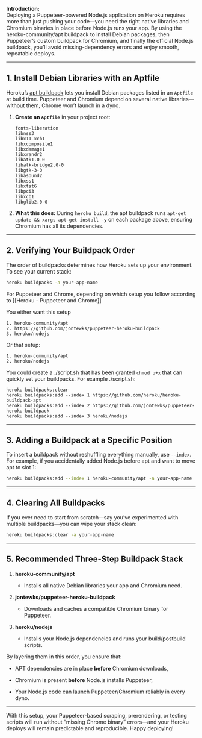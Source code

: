 
**Introduction:**  
Deploying a Puppeteer-powered Node.js application on Heroku requires more than just pushing your code—you need the right native libraries and Chromium binaries in place before Node.js runs your app. By using the heroku-community/apt buildpack to install Debian packages, then Puppeteer’s custom buildpack for Chromium, and finally the official Node.js buildpack, you’ll avoid missing-dependency errors and enjoy smooth, repeatable deploys.

---

## 1. Install Debian Libraries with an Aptfile

Heroku’s [apt buildpack](https://github.com/heroku/heroku-buildpack-apt) lets you install Debian packages listed in an `Aptfile` at build time. Puppeteer and Chromium depend on several native libraries—without them, Chrome won’t launch in a dyno.

1. **Create an `Aptfile`** in your project root:
    
    ```
    fonts-liberation
    libnss3
    libx11-xcb1
    libxcomposite1
    libxdamage1
    libxrandr2
    libatk1.0-0
    libatk-bridge2.0-0
    libgtk-3-0
    libasound2
    libxss1
    libxtst6
    libpci3
    libxcb1
    libglib2.0-0
    ```
    
2. **What this does:** During `heroku build`, the apt buildpack runs `apt-get update && xargs apt-get install -y` on each package above, ensuring Chromium has all its dependencies.
    

---

## 2. Verifying Your Buildpack Order

The order of buildpacks determines how Heroku sets up your environment. To see your current stack:

```bash
heroku buildpacks -a your-app-name
```

For Puppeteer and Chrome, depending on which setup you follow according to [[Heroku - Puppeteer and Chrome]]

You either want this setup 
```
1. heroku-community/apt
2. https://github.com/jontewks/puppeteer-heroku-buildpack
3. heroku/nodejs
```

Or that setup:
```
1. heroku-community/apt
2. heroku/nodejs
```

You could create a ./script.sh that has been granted `chmod u+x` that can quickly set your buildpacks. For example ./script.sh:
```
heroku buildpacks:clear  
heroku buildpacks:add --index 1 https://github.com/heroku/heroku-buildpack-apt  
heroku buildpacks:add --index 2 https://github.com/jontewks/puppeteer-heroku-buildpack  
heroku buildpacks:add --index 3 heroku/nodejs
```

---

## 3. Adding a Buildpack at a Specific Position

To insert a buildpack without reshuffling everything manually, use `--index`. For example, if you accidentally added Node.js before apt and want to move apt to slot 1:

```bash
heroku buildpacks:add --index 1 heroku-community/apt -a your-app-name
```

---

## 4. Clearing All Buildpacks

If you ever need to start from scratch—say you’ve experimented with multiple buildpacks—you can wipe your stack clean:

```bash
heroku buildpacks:clear -a your-app-name
```

---

## 5. Recommended Three-Step Buildpack Stack

1. **heroku-community/apt**
    
    - Installs all native Debian libraries your app and Chromium need.
        
2. **jontewks/puppeteer-heroku-buildpack**
    
    - Downloads and caches a compatible Chromium binary for Puppeteer.
        
3. **heroku/nodejs**
    
    - Installs your Node.js dependencies and runs your build/postbuild scripts.
        

By layering them in this order, you ensure that:

- APT dependencies are in place **before** Chromium downloads,
    
- Chromium is present **before** Node.js installs Puppeteer,
    
- Your Node.js code can launch Puppeteer/Chromium reliably in every dyno.
    

---

With this setup, your Puppeteer-based scraping, prerendering, or testing scripts will run without “missing Chrome binary” errors—and your Heroku deploys will remain predictable and reproducible. Happy deploying!